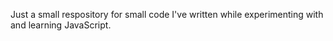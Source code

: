 Just a small respository for small code I've written while experimenting with and learning JavaScript.